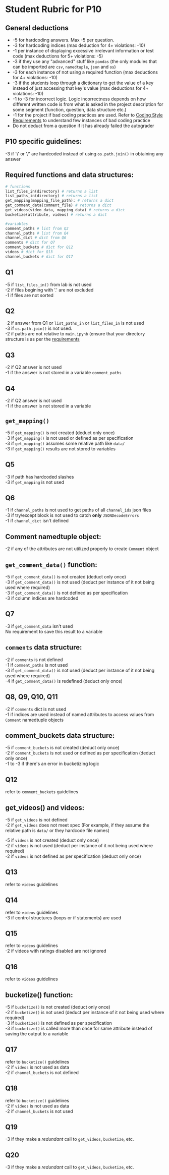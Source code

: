 # Student Rubric for P10

## General deductions
- -5 for hardcoding answers. Max -5 per question.   
- -3 for hardcoding indices (max deduction for 4+ violations: -10)  
- -1 per instance of displaying excessive irrelevant information or test code (max deductions for 5+ violations: -5)
- -3 if they use any "advanced" stuff like `pandas` (the only modules that can be imported are `csv`, `namedtuple`, `json` and `os`)   
- -3 for each instance of not using a required function (max deductions for 4+ violations: -10)   
- -3 if the students loop through a dictionary to get the value of a key instead of just accessing that key's value (max deductions for 4+ violations: -10)  
- -1 to -3 for incorrect logic. Logic incorrectness depends on how different written code is from what is asked in the project description for some segment (function, question, data structure etc.)   
- -1 for the project if bad coding practices are used. Refer to [Coding Style Requirements](https://github.com/msyamkumar/cs220-s22-projects/tree/master/p10#coding-style-requirements) to understand few instances of bad coding practice
- Do not deduct from a question if it has already failed the autograder   

## P10 specific guidelines:
-3 if '\\' or '/' are hardcoded instead of using `os.path.join()` in obtaining any answer    

## Required functions and data structures:      
```python
# functions
list_files_in(directory) # returns a list
list_paths_in(directory) # returns a list
get_mapping(mapping_file_path): # returns a dict
get_comment_data(comment_file) # returns a dict
get_videos(video_data, mapping_data) # returns a dict
bucketize(attribute, videos) # returns a dict

#variables
comment_paths # list from Q3
channel_paths # list from Q4
channel_dict # dict from Q6
comments # dict for Q7
comment_buckets # dict for Q12
videos # dict for Q13
channel_buckets # dict for Q17
```

## Q1       
-5 if `list_files_in()` from lab is not used          
-2 if files begining with '.' are not excluded          
-1 if files are not sorted          

## Q2
-2 if answer from Q1 or `list_paths_in` or `list_files_in` is not used              
-3 if `os.path.join()` is not used.         
-2 if paths are not relative to `main.ipynb` (ensure that your directory structure is as per the [requirements](https://github.com/msyamkumar/cs220-s22-projects/tree/master/p10#requirements)      

## Q3           
-2 if Q2 answer is not used        
-1 if the answer is not stored in a variable `comment_paths`         

## Q4           
-2 if Q2 answer is not used           
-1 if the answer is not stored in a variable        

## `get_mapping()`          
-5 if `get_mapping()` is not created (deduct only once)         
-3 if `get_mapping()` is not used or defined as per specification        
-3 if `get_mapping()` assumes some relative path like `data/`   
-3 if `get_mapping()` results are not stored to variables       

## Q5           
-3 if path has hardcoded slashes   
-3 if `get_mapping` is not used  

## Q6           
-1 if `channel_paths` is not used to get paths of all `channel_ids` json files     
-3 if try/except block is not used to catch **only** `JSONDecodeErrors`         
-1 if `channel_dict` isn't defined     

## Comment namedtuple object:       
-2 if any of the attributes are not utilized properly to create `Comment` object        

## `get_comment_data()` function:       
-5 if `get_comment_data()` is not created (deduct only once)        
-3 if `get_comment_data()` is not used (deduct per instance of it not being used where required)        
-3 if `get_comment_data()` is not defined as per specification      
-3 if column indices are hardcoded  


## Q7
-3 if `get_comment_data` isn't used  
No requirement to save this result to a variable

## `comments` data structure:      
-2 if `comments` is not defined   
-1 if `comment_paths` is not used              
-3 if `get_comment_data()` is not used (deduct per instance of it not being used where required)           
-4 if `get_comment_data()` is redefined (deduct only once)

## Q8, Q9, Q10, Q11            
-2 if `comments` dict is not used           
-1 if indices are used instead of named attributes to access values from `Comment` namedtuple objects

## comment_buckets data structure:   
-5 if `comment_buckets` is not created (deduct only once)   
-2 if `comment_buckets` is not used or defined as per specification (deduct only once)          
-1 to -3 if there's an error in bucketizing logic    

## Q12
refer to `comment_buckets` guidelines    

## get_videos() and videos:       
-5 if `get_videos` is not defined  
-2 if `get_videos` does not meet spec (For example, if they assume the relative path is `data/` or they hardcode file names)  

-5 if `videos` is not created (deduct only once)   
-2 if `videos` is not used (deduct per instance of it not being used where required)            
-2 if `videos` is not defined as per specification (deduct only once)

## Q13
refer to `videos` guidelines        

## Q14
refer to `videos` guidelines   
-3 if control structures (loops or if statements) are used      

## Q15
refer to `videos` guidelines        
-2 if videos with ratings disabled are not ignored      

## Q16
refer to `videos` guidelines

## bucketize() function:
-5 if `bucketize()` is not created (deduct only once)        
-2 if `bucketize()` is not used (deduct per instance of it not being used where required)        
-3 if `bucketize()` is not defined as per specification      
-3 if `bucketize()` is called more than once for same attribute instead of saving the output to a variable          

## Q17
refer to `bucketize()` guidelines       
-2 if `videos` is not used as data      
-2 if `channel_buckets` is not defined        

## Q18
refer to `bucketize()` guidelines         
-2 if `videos` is not used as data  
-2 if `channel_buckets` is not used          

## Q19
-3 if they make a *redundant* call to `get_videos`, `bucketize`, etc.

## Q20
-3 if they make a *redundant* call to `get_videos`, `bucketize`, etc.
